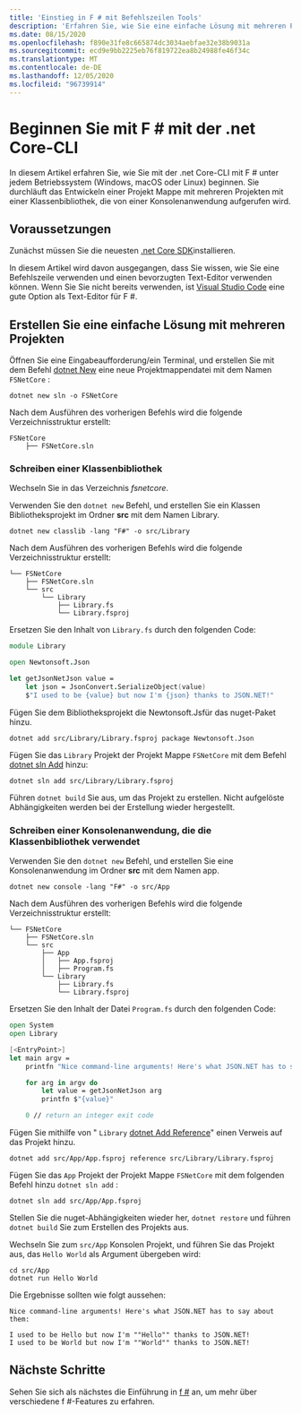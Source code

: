```yaml
---
title: 'Einstieg in F # mit Befehlszeilen Tools'
description: 'Erfahren Sie, wie Sie eine einfache Lösung mit mehreren Projekten in F # erstellen, indem Sie die .net Core-CLI unter jedem Betriebssystem (Windows, macOS oder Linux) verwenden.'
ms.date: 08/15/2020
ms.openlocfilehash: f890e31fe8c665874dc3034aebfae32e38b9031a
ms.sourcegitcommit: ecd9e9bb2225eb76f819722ea8b24988fe46f34c
ms.translationtype: MT
ms.contentlocale: de-DE
ms.lasthandoff: 12/05/2020
ms.locfileid: "96739914"
---
```

# <a name="get-started-with-f-with-the-net-core-cli"></a>Beginnen Sie mit F # mit der .net Core-CLI

In diesem Artikel erfahren Sie, wie Sie mit der .net Core-CLI mit F # unter jedem Betriebssystem (Windows, macOS oder Linux) beginnen. Sie durchläuft das Entwickeln einer Projekt Mappe mit mehreren Projekten mit einer Klassenbibliothek, die von einer Konsolenanwendung aufgerufen wird.

## <a name="prerequisites"></a>Voraussetzungen

Zunächst müssen Sie die neuesten [.net Core SDK](https://dotnet.microsoft.com/download)installieren.

In diesem Artikel wird davon ausgegangen, dass Sie wissen, wie Sie eine Befehlszeile verwenden und einen bevorzugten Text-Editor verwenden können. Wenn Sie Sie nicht bereits verwenden, ist [Visual Studio Code](get-started-vscode.md) eine gute Option als Text-Editor für F #.

## <a name="build-a-simple-multi-project-solution"></a>Erstellen Sie eine einfache Lösung mit mehreren Projekten

Öffnen Sie eine Eingabeaufforderung/ein Terminal, und erstellen Sie mit dem Befehl [dotnet New](../../core/tools/dotnet-new.md) eine neue Projektmappendatei mit dem Namen `FSNetCore` :

```dotnetcli
dotnet new sln -o FSNetCore
```

Nach dem Ausführen des vorherigen Befehls wird die folgende Verzeichnisstruktur erstellt:

```console
FSNetCore
    ├── FSNetCore.sln
```

### <a name="write-a-class-library"></a>Schreiben einer Klassenbibliothek

Wechseln Sie in das Verzeichnis *fsnetcore*.

Verwenden Sie den `dotnet new` Befehl, und erstellen Sie ein Klassen Bibliotheksprojekt im Ordner **src** mit dem Namen Library.

```dotnetcli
dotnet new classlib -lang "F#" -o src/Library
```

Nach dem Ausführen des vorherigen Befehls wird die folgende Verzeichnisstruktur erstellt:

```console
└── FSNetCore
    ├── FSNetCore.sln
    └── src
        └── Library
            ├── Library.fs
            └── Library.fsproj
```

Ersetzen Sie den Inhalt von `Library.fs` durch den folgenden Code:

```fsharp
module Library

open Newtonsoft.Json

let getJsonNetJson value =
    let json = JsonConvert.SerializeObject(value)
    $"I used to be {value} but now I'm {json} thanks to JSON.NET!"
```

Fügen Sie dem Bibliotheksprojekt die Newtonsoft.Jsfür das nuget-Paket hinzu.

```dotnetcli
dotnet add src/Library/Library.fsproj package Newtonsoft.Json
```

Fügen Sie das `Library` Projekt der Projekt Mappe `FSNetCore` mit dem Befehl [dotnet sln Add](../../core/tools/dotnet-sln.md) hinzu:

```dotnetcli
dotnet sln add src/Library/Library.fsproj
```

Führen `dotnet build` Sie aus, um das Projekt zu erstellen. Nicht aufgelöste Abhängigkeiten werden bei der Erstellung wieder hergestellt.

### <a name="write-a-console-application-that-consumes-the-class-library"></a>Schreiben einer Konsolenanwendung, die die Klassenbibliothek verwendet

Verwenden Sie den `dotnet new` Befehl, und erstellen Sie eine Konsolenanwendung im Ordner **src** mit dem Namen app.

```dotnetcli
dotnet new console -lang "F#" -o src/App
```

Nach dem Ausführen des vorherigen Befehls wird die folgende Verzeichnisstruktur erstellt:

```console
└── FSNetCore
    ├── FSNetCore.sln
    └── src
        ├── App
        │   ├── App.fsproj
        │   ├── Program.fs
        └── Library
            ├── Library.fs
            └── Library.fsproj
```

Ersetzen Sie den Inhalt der Datei `Program.fs` durch den folgenden Code:

```fsharp
open System
open Library

[<EntryPoint>]
let main argv =
    printfn "Nice command-line arguments! Here's what JSON.NET has to say about them:"

    for arg in argv do
        let value = getJsonNetJson arg
        printfn $"{value}"

    0 // return an integer exit code
```

Fügen Sie mithilfe von " `Library` [dotnet Add Reference](../../core/tools/dotnet-add-reference.md)" einen Verweis auf das Projekt hinzu.

```dotnetcli
dotnet add src/App/App.fsproj reference src/Library/Library.fsproj
```

Fügen Sie das `App` Projekt der Projekt Mappe `FSNetCore` mit dem folgenden Befehl hinzu `dotnet sln add` :

```dotnetcli
dotnet sln add src/App/App.fsproj
```

Stellen Sie die nuget-Abhängigkeiten wieder her, `dotnet restore` und führen `dotnet build` Sie zum Erstellen des Projekts aus.

Wechseln Sie zum `src/App` Konsolen Projekt, und führen Sie das Projekt aus, das `Hello World` als Argument übergeben wird:

```dotnetcli
cd src/App
dotnet run Hello World
```

Die Ergebnisse sollten wie folgt aussehen:

```console
Nice command-line arguments! Here's what JSON.NET has to say about them:

I used to be Hello but now I'm ""Hello"" thanks to JSON.NET!
I used to be World but now I'm ""World"" thanks to JSON.NET!
```

## <a name="next-steps"></a>Nächste Schritte

Sehen Sie sich als nächstes die Einführung in [f #](../tour.md) an, um mehr über verschiedene f #-Features zu erfahren.
